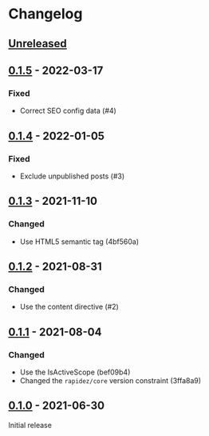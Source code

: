 # Changelog

## [Unreleased](https://github.com/org/repo/compare/0.1.5...master)

## [0.1.5](https://github.com/org/repo/compare/0.1.4...0.1.5) - 2022-03-17

### Fixed

- Correct SEO config data (#4)

## [0.1.4](https://github.com/org/repo/compare/0.1.3...0.1.4) - 2022-01-05

### Fixed

- Exclude unpublished posts (#3)

## [0.1.3](https://github.com/org/repo/compare/0.1.2...0.1.3) - 2021-11-10

### Changed

- Use HTML5 semantic tag (4bf560a)

## [0.1.2](https://github.com/org/repo/compare/0.1.1...0.1.2) - 2021-08-31

### Changed

- Use the content directive (#2)

## [0.1.1](https://github.com/org/repo/compare/0.1.0...0.1.1) - 2021-08-04

### Changed

- Use the IsActiveScope (bef09b4)
- Changed the `rapidez/core` version constraint (3ffa8a9)

## [0.1.0](https://github.com/org/repo/compare/5301d0105af1eb432ebeaa771316a6cf578b3e5f...0.1.0) - 2021-06-30

Initial release


